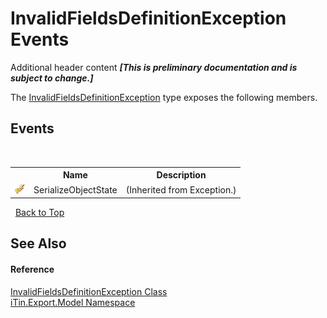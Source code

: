 # InvalidFieldsDefinitionException Events
Additional header content _**\[This is preliminary documentation and is subject to change.\]**_

The <a href="31ab12b4-37f7-b425-c9c5-f5fbf5f05a48">InvalidFieldsDefinitionException</a> type exposes the following members.


## Events
&nbsp;<table><tr><th></th><th>Name</th><th>Description</th></tr><tr><td>![Protected event](media/protevent.gif "Protected event")</td><td>SerializeObjectState</td><td> (Inherited from Exception.)</td></tr></table>&nbsp;
<a href="#invalidfieldsdefinitionexception-events">Back to Top</a>

## See Also


#### Reference
<a href="31ab12b4-37f7-b425-c9c5-f5fbf5f05a48">InvalidFieldsDefinitionException Class</a><br /><a href="ef57ffcc-e95e-b212-5a46-9aa6f5a3511f">iTin.Export.Model Namespace</a><br />